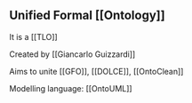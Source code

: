 ## Unified Formal [[Ontology]]

It is a [[TLO]]

Created by [[Giancarlo Guizzardi]]

Aims to unite [[GFO]], [[DOLCE]], [[OntoClean]]

Modelling language: [[OntoUML]]